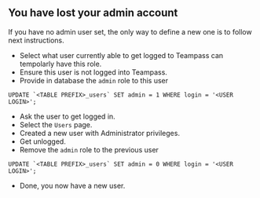 <!-- docs/misc/tips.md -->


## You have lost your admin account

If you have no admin user set, the only way to define a new one is to follow next instructions.

* Select what user currently able to get logged to Teampass can tempolarly have this role.
* Ensure this user is not logged into Teampass.
* Provide in database the `admin` role to this user
```
UPDATE `<TABLE PREFIX>_users` SET admin = 1 WHERE login = '<USER LOGIN>';
```
* Ask the user to get logged in.
* Select the `Users` page.
* Created a new user with Administrator privileges.
* Get unlogged.
* Remove the `admin` role to the previous user
```
UPDATE `<TABLE PREFIX>_users` SET admin = 0 WHERE login = '<USER LOGIN>';
```
* Done, you now have a new user.
